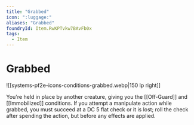 ```yaml
---
title: "Grabbed"
icon: ":luggage:"
aliases: "Grabbed"
foundryId: Item.RwKPTvkw7BAvFb0x
tags:
  - Item
---
```


# Grabbed
![[systems-pf2e-icons-conditions-grabbed.webp|150 lp right]]

You're held in place by another creature, giving you the [[Off-Guard]] and [[Immobilized]] conditions. If you attempt a manipulate action while grabbed, you must succeed at a DC 5 flat check or it is lost; roll the check after spending the action, but before any effects are applied.


